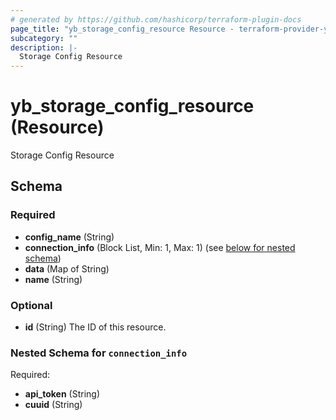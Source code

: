 ```yaml
---
# generated by https://github.com/hashicorp/terraform-plugin-docs
page_title: "yb_storage_config_resource Resource - terraform-provider-yugabyte-anywhere"
subcategory: ""
description: |-
  Storage Config Resource
---
```


# yb_storage_config_resource (Resource)

Storage Config Resource



<!-- schema generated by tfplugindocs -->
## Schema

### Required

- **config_name** (String)
- **connection_info** (Block List, Min: 1, Max: 1) (see [below for nested schema](#nestedblock--connection_info))
- **data** (Map of String)
- **name** (String)

### Optional

- **id** (String) The ID of this resource.

<a id="nestedblock--connection_info"></a>
### Nested Schema for `connection_info`

Required:

- **api_token** (String)
- **cuuid** (String)


